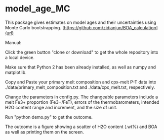 # model_age_MC
This package gives estimates on model ages and their uncertainties using Monte Carlo bootstrapping. [https://github.com/zidianjun/BOA_calculation](url)

Manual:

  Click the green button "clone or download" to get the whole repository into a local device.
  
Make sure that Python 2 has been already installed, as well as numpy and matplotlib.

Copy and Paste your primary melt composition and cpx-melt P-T data into ./data/primary_melt_composition.txt and ./data/cpx_melt.txt, respectively.

Change the parameters in config.py. The changeable parameters include a melt Fe3+ proportion (Fe3+/FeT), errors of the thermobarometers, intended H2O content range and increment, and the size of unit.

Run "python demo.py" to get the outcome.

The outcome is a figure showing a scatter of H2O content (.wt%) and BOA as well as printing them on the screen.
